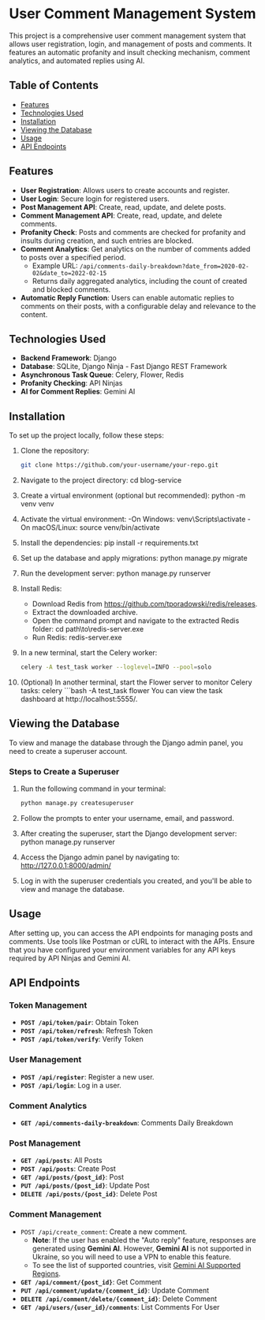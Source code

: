 # User Comment Management System

This project is a comprehensive user comment management system that allows user registration, login, and management of posts and comments. It features an automatic profanity and insult checking mechanism, comment analytics, and automated replies using AI.

## Table of Contents

- [Features](#features)
- [Technologies Used](#technologies-used)
- [Installation](#installation)
- [Viewing the Database](#viewing-the-database)
- [Usage](#usage)
- [API Endpoints](#api-endpoints)

## Features

- **User Registration**: Allows users to create accounts and register.
- **User Login**: Secure login for registered users.
- **Post Management API**: Create, read, update, and delete posts.
- **Comment Management API**: Create, read, update, and delete comments.
- **Profanity Check**: Posts and comments are checked for profanity and insults during creation, and such entries are blocked.
- **Comment Analytics**: Get analytics on the number of comments added to posts over a specified period.
  - Example URL: `/api/comments-daily-breakdown?date_from=2020-02-02&date_to=2022-02-15`
  - Returns daily aggregated analytics, including the count of created and blocked comments.
- **Automatic Reply Function**: Users can enable automatic replies to comments on their posts, with a configurable delay and relevance to the content.

## Technologies Used

- **Backend Framework**: Django
- **Database**: SQLite, Django Ninja - Fast Django REST Framework
- **Asynchronous Task Queue**: Celery, Flower, Redis
- **Profanity Checking**: API Ninjas
- **AI for Comment Replies**: Gemini AI

## Installation

To set up the project locally, follow these steps:

1. Clone the repository:
   ```bash
   git clone https://github.com/your-username/your-repo.git
   
2. Navigate to the project directory:
   cd blog-service
   
3. Create a virtual environment (optional but recommended):
   python -m venv venv

4. Activate the virtual environment:
   -On Windows:
     venv\Scripts\activate
   -On macOS/Linux:
     source venv/bin/activate

5. Install the dependencies:
   pip install -r requirements.txt

6. Set up the database and apply migrations:
   python manage.py migrate

7. Run the development server:
   python manage.py runserver

8. Install Redis:
   - Download Redis from https://github.com/tporadowski/redis/releases.
   - Extract the downloaded archive.
   - Open the command prompt and navigate to the extracted Redis folder:
      cd path\to\redis-server.exe
   - Run Redis:
     redis-server.exe

9. In a new terminal, start the Celery worker:

   ```bash
   celery -A test_task worker --loglevel=INFO --pool=solo

10. (Optional) In another terminal, start the Flower server to monitor Celery tasks:
    celery ```bash -A test_task flower
    You can view the task dashboard at http://localhost:5555/.
    

## Viewing the Database

To view and manage the database through the Django admin panel, you need to create a superuser account.

### Steps to Create a Superuser

1. Run the following command in your terminal:
   ```bash
   python manage.py createsuperuser

2. Follow the prompts to enter your username, email, and password.

3. After creating the superuser, start the Django development server:
   python manage.py runserver

4. Access the Django admin panel by navigating to: http://127.0.0.1:8000/admin/
   
5. Log in with the superuser credentials you created, and you'll be able to view and manage the database.

## Usage

After setting up, you can access the API endpoints for managing posts and comments.
Use tools like Postman or cURL to interact with the APIs.
Ensure that you have configured your environment variables for any API keys required by API Ninjas and Gemini AI.

## API Endpoints

### Token Management
- **`POST /api/token/pair`**: Obtain Token
- **`POST /api/token/refresh`**: Refresh Token
- **`POST /api/token/verify`**: Verify Token

### User Management
- **`POST /api/register`**: Register a new user.
- **`POST /api/login`**: Log in a user.

### Comment Analytics
- **`GET /api/comments-daily-breakdown`**: Comments Daily Breakdown

### Post Management
- **`GET /api/posts`**: All Posts
- **`POST /api/posts`**: Create Post
- **`GET /api/posts/{post_id}`**: Post
- **`PUT /api/posts/{post_id}`**: Update Post
- **`DELETE /api/posts/{post_id}`**: Delete Post

### Comment Management
- `POST /api/create_comment`: Create a new comment.
  - **Note**: If the user has enabled the "Auto reply" feature, responses are generated using **Gemini AI**. However, **Gemini AI** is not supported in Ukraine, so you will need to use a VPN to enable this feature. 
  - To see the list of supported countries, visit [Gemini AI Supported Regions](https://ai.google.dev/gemini-api/docs/available-regions?hl=en).
- **`GET /api/comment/{post_id}`**: Get Comment
- **`PUT /api/comment/update/{comment_id}`**: Update Comment
- **`DELETE /api/comment/delete/{comment_id}`**: Delete Comment
- **`GET /api/users/{user_id}/comments`**: List Comments For User
